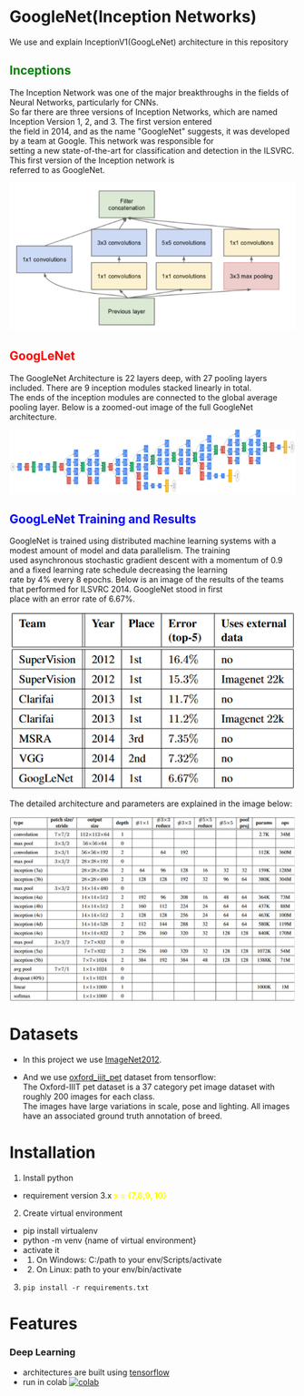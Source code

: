 # GoogleNet(Inception Networks)

We use and explain InceptionV1(GoogLeNet) architecture in this repository

## <span style="color:green">Inceptions</span>

The Inception Network was one of the major breakthroughs in the fields of Neural Networks, particularly for CNNs. <br>
So far there are three versions of Inception Networks, which are named Inception Version 1, 2, and 3. The first version entered <br>
the field in 2014, and as the name "GoogleNet" suggests, it was developed by a team at Google. This network was responsible for <br>
setting a new state-of-the-art for classification and detection in the ILSVRC. This first version of the Inception network is <br>
referred to as GoogleNet.

<a><img src="images/inception.png"/></a>

## <span style="color:red">GoogLeNet</span>

The GoogleNet Architecture is 22 layers deep, with 27 pooling layers included. There are 9 inception modules stacked linearly in total.<br>
The ends of the inception modules are connected to the global average pooling layer. Below is a zoomed-out image of the full GoogleNet architecture.<br>

<a><img src="images/googlenet.png"/></a>

## <span style="color:blue">GoogLeNet Training and Results</span>

GoogleNet is trained using distributed machine learning systems with a modest amount of model and data parallelism. The training <br>
used asynchronous stochastic gradient descent with a momentum of 0.9 and a fixed learning rate schedule decreasing the learning <br>
rate by 4% every 8 epochs. Below is an image of the results of the teams that performed for ILSVRC 2014. GoogleNet stood in first <br>
place with an error rate of 6.67%.

<a><img src="images/googleresult.png"/></a>

The detailed architecture and parameters are explained in the image below:

<a><img src="images/google2.png"/></a>

# Datasets

- In this project we use [ImageNet2012](https://www.image-net.org/download.php).

- And we use [oxford_iiit_pet](https://www.tensorflow.org/datasets/catalog/oxford_iiit_pet) dataset from tensorflow:<br>
  The Oxford-IIIT pet dataset is a 37 category pet image dataset with roughly 200 images for each class. <br>
  The images have large variations in scale, pose and lighting. All images have an associated ground truth annotation of breed.

# Installation

1. Install python

- requirement version 3.x <span style="color:yellow">**x = {7,8,9, 10}**</span>

2. Create virtual environment

- pip install virtualenv
- python -m venv {name of virtual environment}
- activate it<br>
- 1. On Windows: C:/path to your env/Scripts/activate
- 2. On Linux: path to your env/bin/activate

3. `pip install -r requirements.txt`

# Features

### Deep Learning

- architectures are built using [tensorflow](https://github.com/tensorflow/tensorflow.git)
- run in colab [![colab](https://colab.research.google.com/assets/colab-badge.svg)](https://colab.research.google.com/drive/1c4YGmNTEycNwb-fofy9fFNqHyDWDhNGL?usp=sharing)
